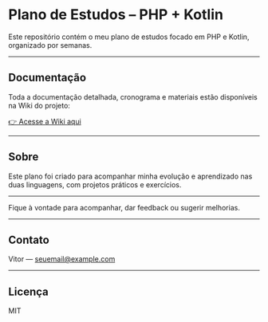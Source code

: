 # Plano de Estudos – PHP + Kotlin

Este repositório contém o meu plano de estudos focado em PHP e Kotlin, organizado por semanas.

---

## Documentação

Toda a documentação detalhada, cronograma e materiais estão disponíveis na Wiki do projeto:

[👉 Acesse a Wiki aqui](https://github.com/seuusuario/seurepositorio/wiki)

---

## Sobre

Este plano foi criado para acompanhar minha evolução e aprendizado nas duas linguagens, com projetos práticos e exercícios.

---

Fique à vontade para acompanhar, dar feedback ou sugerir melhorias.

---

## Contato

Vitor — seuemail@example.com

---

## Licença

MIT
